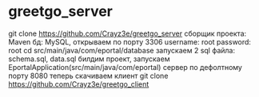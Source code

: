 # greetgo_server
git clone https://github.com/Crayz3e/greetgo_server
сборщик проекта: Maven
бд: MySQL, открываем по порту 3306
username: root
password: root
cd src/main/java/com/eportal/database
запускаем 2 sql файла: schema.sql, data.sql
билдим проект, запускаем EportalApplication(src/main/java/com/eportal)
сервер по дефолтному порту 8080
теперь скачиваем клиент
git clone https://github.com/Crayz3e/greetgo_client
